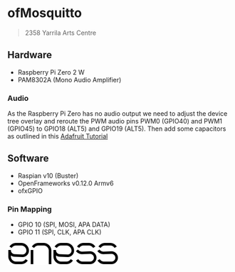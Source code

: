 # ofMosquitto

> 2358 Yarrila Arts Centre

## Hardware

  - Raspberry Pi Zero 2 W
  - PAM8302A (Mono Audio Amplifier)

### Audio

As the Raspberry Pi Zero has no audio output we need to adjust the device tree overlay and reroute the PWM audio pins PWM0 (GPIO40) and PWM1 (GPIO45) to GPIO18 (ALT5) and GPIO19 (ALT5). Then add some capacitors as outlined in this [Adafruit Tutorial](https://learn.adafruit.com/adding-basic-audio-ouput-to-raspberry-pi-zero/pi-zero-pwm-audio)

## Software

  - Raspian v10 (Buster)
  - OpenFrameworks v0.12.0 Armv6
  - ofxGPIO

### Pin Mapping

  - GPIO 10 (SPI, MOSI, APA DATA)
  - GPIO 11 (SPI, CLK,  APA CLK)

![preview](img/eness_logo.png)
